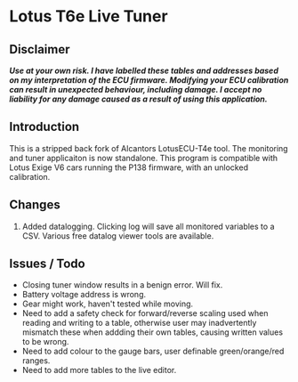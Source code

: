 # Lotus T6e Live Tuner

## Disclaimer

***Use at your own risk. I have labelled these tables and addresses based on my interpretation of the ECU firmware. Modifying your ECU calibration can result in unexpected behaviour, including damage. I accept no liability for any damage caused as a result of using this application.***

## Introduction

This is a stripped back fork of Alcantors LotusECU-T4e tool. The monitoring and tuner applicaiton is now standalone.
This program is compatible with Lotus Exige V6 cars running the P138 firmware, with an unlocked calibration.

## Changes

1. Added datalogging. Clicking log will save all monitored variables to a CSV. Various free datalog viewer tools are available.

## Issues / Todo
 
- Closing tuner window results in a benign error. Will fix.
- Battery voltage address is wrong.
- Gear might work, haven't tested while moving.
- Need to add a safety check for forward/reverse scaling used when reading and writing to a table, otherwise user may inadvertently mismatch these when addding their own tables, causing written values to be wrong.
- Need to add colour to the gauge bars, user definable green/orange/red ranges.
- Need to add more tables to the live editor. 

